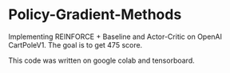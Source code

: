 # Policy-Gradient-Methods
Implementing REINFORCE + Baseline and Actor-Critic on OpenAI CartPoleV1.
The goal is to get 475 score.

This code was written on google colab and tensorboard.

